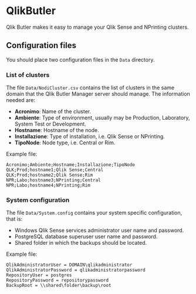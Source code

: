 # QlikButler
Qlik Butler makes it easy to manage your Qlik Sense and NPrinting clusters.

## Configuration files

You should place two configuration files in the `Data` directory.

### List of clusters

The file `Data/NodiCluster.csv` contains the list of clusters in the same domain that the Qlik Butler Manager server should manage.
The information needed are:
* **Acronimo**: Name of the cluster.
* **Ambiente**: Type of environment, usually may be Production, Laboratory, System Test or Development.
* **Hostname**: Hostname of the node.
* **Installazione**: Type of installation, i.e. Qlik Sense or NPrinting.
* **TipoNode**: Node type, i.e. Central or Rim.

Example file:
```
Acronimo;Ambiente;Hostname;Installazione;TipoNodo
QLK;Prod;hostname1;Qlik Sense;Central
QLK;Prod;hostname2;Qlik Sense;Rim
NPR;Labo;hostname3;NPrinting;Central
NPR;Labo;hostname4;NPrinting;Rim
```

### System configuration

The file `Data/System.config` contains your system specific configuration, that is:
* Windows Qlik Sense services administrator user name and password.
* PostgreSQL database superuser user name and password.
* Shared folder in which the backups should be located.

Example file:
```
QlikAdministratorUser = DOMAIN\qlikadministrator
QlikAdministratorPassword = qlikadministratorpassword
RepositoryUser = postgres
RepositoryPassword = repositorypassword
BackupRoot = \\shared\folder\backup\root
```
